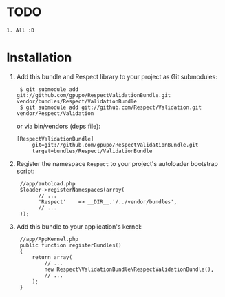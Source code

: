 TODO
====
    1. All :D

Installation
============


  1. Add this bundle and Respect library to your project as Git submodules:

          $ git submodule add git://github.com/gpupo/RespectValidationBundle.git vendor/bundles/Respect/ValidationBundle 
          $ git submodule add git://github.com/Respect/Validation.git vendor/Respect/Validation

     or via bin/vendors (deps file):
   
         [RespectValidationBundle]
              git=git://github.com/gpupo/RespectValidationBundle.git
              target=bundles/Respect/ValidationBundle  


  2. Register the namespace `Respect` to your project's autoloader bootstrap script:

          //app/autoload.php
          $loader->registerNamespaces(array(
                // ...
                'Respect'    => __DIR__.'/../vendor/bundles',
                // ...
          ));

  3. Add this bundle to your application's kernel:

          //app/AppKernel.php
          public function registerBundles()
          {
              return array(
                  // ...
                  new Respect\ValidationBundle\RespectValidationBundle(),
                  // ...
              );
          }




